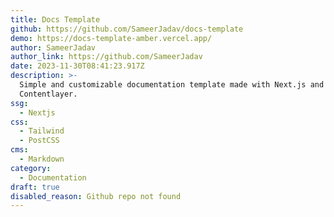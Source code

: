 ```yaml
---
title: Docs Template
github: https://github.com/SameerJadav/docs-template
demo: https://docs-template-amber.vercel.app/
author: SameerJadav
author_link: https://github.com/SameerJadav
date: 2023-11-30T08:41:23.917Z
description: >-
  Simple and customizable documentation template made with Next.js and
  Contentlayer.
ssg:
  - Nextjs
css:
  - Tailwind
  - PostCSS
cms:
  - Markdown
category:
  - Documentation
draft: true
disabled_reason: Github repo not found
---
```

